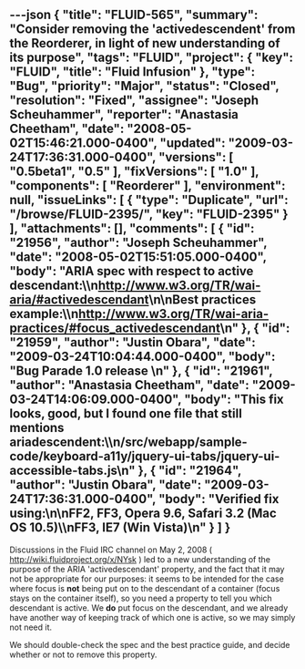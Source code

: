 ---json
{
  "title": "FLUID-565",
  "summary": "Consider removing the 'activedescendent' from the Reorderer, in light of new understanding of its purpose",
  "tags": "FLUID",
  "project": {
    "key": "FLUID",
    "title": "Fluid Infusion"
  },
  "type": "Bug",
  "priority": "Major",
  "status": "Closed",
  "resolution": "Fixed",
  "assignee": "Joseph Scheuhammer",
  "reporter": "Anastasia Cheetham",
  "date": "2008-05-02T15:46:21.000-0400",
  "updated": "2009-03-24T17:36:31.000-0400",
  "versions": [
    "0.5beta1",
    "0.5"
  ],
  "fixVersions": [
    "1.0"
  ],
  "components": [
    "Reorderer"
  ],
  "environment": null,
  "issueLinks": [
    {
      "type": "Duplicate",
      "url": "/browse/FLUID-2395/",
      "key": "FLUID-2395"
    }
  ],
  "attachments": [],
  "comments": [
    {
      "id": "21956",
      "author": "Joseph Scheuhammer",
      "date": "2008-05-02T15:51:05.000-0400",
      "body": "ARIA spec with respect to active descendant:\\\n<http://www.w3.org/TR/wai-aria/#activedescendant>\n\nBest practices example:\\\n<http://www.w3.org/TR/wai-aria-practices/#focus_activedescendant>\n"
    },
    {
      "id": "21959",
      "author": "Justin Obara",
      "date": "2009-03-24T10:04:44.000-0400",
      "body": "Bug Parade 1.0 release&#x20;\n"
    },
    {
      "id": "21961",
      "author": "Anastasia Cheetham",
      "date": "2009-03-24T14:06:09.000-0400",
      "body": "This fix looks, good, but I found one file that still mentions ariadescendent:\\\n/src/webapp/sample-code/keyboard-a11y/jquery-ui-tabs/jquery-ui-accessible-tabs.js\n"
    },
    {
      "id": "21964",
      "author": "Justin Obara",
      "date": "2009-03-24T17:36:31.000-0400",
      "body": "Verified fix using:\n\nFF2, FF3, Opera 9.6, Safari 3.2 (Mac OS 10.5)\\\nFF3, IE7 (Win Vista)\n"
    }
  ]
}
---
Discussions in the Fluid IRC channel on May 2, 2008 ( <http://wiki.fluidproject.org/x/NYsk> ) led to a new understanding of the purpose of the ARIA 'activedescendant' property, and the fact that it may not be appropriate for our purposes: it seems to be intended for the case where focus is **not** being put on to the descendant of a container (focus stays on the container itself), so you need a property to tell you which descendant is active. We **do** put focus on the descendant, and we already have another way of keeping track of which one is active, so we may simply not need it.

We should double-check the spec and the best practice guide, and decide whether or not to remove this property.

        